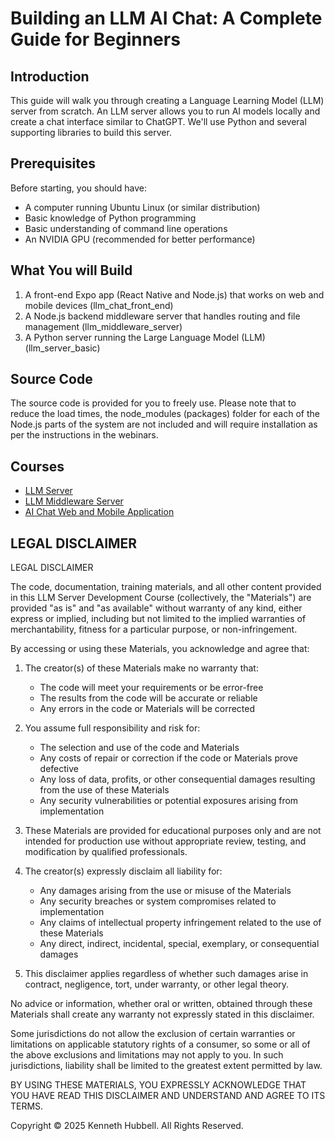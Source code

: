 # Building an LLM AI Chat: A Complete Guide for Beginners

## Introduction
This guide will walk you through creating a Language Learning Model (LLM) server from scratch. An LLM server allows you to run AI models locally and create a chat interface similar to ChatGPT. We'll use Python and several supporting libraries to build this server.

## Prerequisites
Before starting, you should have:
- A computer running Ubuntu Linux (or similar distribution)
- Basic knowledge of Python programming
- Basic understanding of command line operations
- An NVIDIA GPU (recommended for better performance)

## What You will Build
1. A front-end Expo app (React Native and Node.js) that works on web and mobile devices (llm_chat_front_end)
2. A Node.js backend middleware server that handles routing and file management (llm_middleware_server)
3. A Python server running the Large Language Model (LLM) (llm_server_basic)

## Source Code
The source code is provided for you to freely use. Please note that to reduce the load times, the node_modules (packages) folder for each of the Node.js parts of the system are not included and will require installation as per the instructions in the webinars.  

## Courses
- [LLM Server](https://github.com/ThePragmaticFuturist/chat_gp_me/tree/main/webinars/LLM%20Server%20Course/1_beginners_guide.md)
- [LLM Middleware Server](https://github.com/ThePragmaticFuturist/chat_gp_me/blob/main/webinars/LLM%20Middleware%20Course/1_beginner_llm_middleware.md)
- [AI Chat Web and Mobile Application](https://github.com/ThePragmaticFuturist/chat_gp_me/blob/main/webinars/AI%20Chat%20Course/1_training-guide.md)
  
## LEGAL DISCLAIMER
LEGAL DISCLAIMER

The code, documentation, training materials, and all other content provided in this LLM Server Development Course (collectively, the "Materials") are provided "as is" and "as available" without warranty of any kind, either express or implied, including but not limited to the implied warranties of merchantability, fitness for a particular purpose, or non-infringement.

By accessing or using these Materials, you acknowledge and agree that:

1. The creator(s) of these Materials make no warranty that:
   - The code will meet your requirements or be error-free
   - The results from the code will be accurate or reliable
   - Any errors in the code or Materials will be corrected

2. You assume full responsibility and risk for:
   - The selection and use of the code and Materials
   - Any costs of repair or correction if the code or Materials prove defective
   - Any loss of data, profits, or other consequential damages resulting from the use of these Materials
   - Any security vulnerabilities or potential exposures arising from implementation

3. These Materials are provided for educational purposes only and are not intended for production use without appropriate review, testing, and modification by qualified professionals.

4. The creator(s) expressly disclaim all liability for:
   - Any damages arising from the use or misuse of the Materials
   - Any security breaches or system compromises related to implementation
   - Any claims of intellectual property infringement related to the use of these Materials
   - Any direct, indirect, incidental, special, exemplary, or consequential damages

5. This disclaimer applies regardless of whether such damages arise in contract, negligence, tort, under warranty, or other legal theory.

No advice or information, whether oral or written, obtained through these Materials shall create any warranty not expressly stated in this disclaimer.

Some jurisdictions do not allow the exclusion of certain warranties or limitations on applicable statutory rights of a consumer, so some or all of the above exclusions and limitations may not apply to you. In such jurisdictions, liability shall be limited to the greatest extent permitted by law.

BY USING THESE MATERIALS, YOU EXPRESSLY ACKNOWLEDGE THAT YOU HAVE READ THIS DISCLAIMER AND UNDERSTAND AND AGREE TO ITS TERMS.

Copyright © 2025 Kenneth Hubbell. All Rights Reserved.

